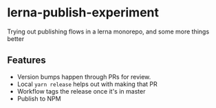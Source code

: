 # lerna-publish-experiment

Trying out publishing flows in a lerna monorepo, and some more things better

## Features

- Version bumps happen through PRs for review.
- Local `yarn release` helps out with making that PR
- Workflow tags the release once it's in master
- Publish to NPM
